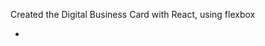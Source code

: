 Created the Digital Business Card with React, using flexbox

- [DEMO LINK]: "https://Ruslan-oss-max0.github.io/digital-business-card";
